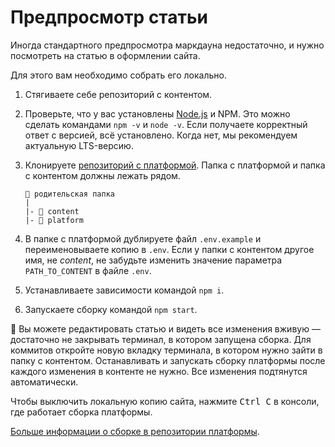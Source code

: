 # Предпросмотр статьи

Иногда стандартного предпросмотра маркдауна недостаточно, и нужно посмотреть на статью в оформлении сайта.

Для этого вам необходимо собрать его локально.

1. Стягиваете себе репозиторий с контентом.
1. Проверьте, что у вас установлены [Node.js](https://nodejs.org/en/) и NPM. Это можно сделать командами `npm -v` и `node -v`. Если получаете корректный ответ с версией, всё установлено. Когда нет, мы рекомендуем актуальную LTS-версию.
1. Клонируете [репозиторий с платформой](https://github.com/doka-guide/platform). Папка с платформой и папка с контентом должны лежать рядом.

    ```
    📁 родительская папка
    |
    |- 📁 content
    |- 📁 platform
    ```

1. В папке с платформой дублируете файл `.env.example` и переименовываете копию в `.env`. Если у папки с контентом другое имя, не _content_, не забудьте изменить значение параметра `PATH_TO_CONTENT` в файле `.env`.
1. Устанавливаете зависимости командой `npm i`.
1. Запускаете сборку командой `npm start`.

🧨 Вы можете редактировать статью и видеть все изменения вживую — достаточно не закрывать терминал, в котором запущена сборка. Для коммитов откройте новую вкладку терминала, в котором нужно зайти в папку с контентом. Останавливать и запускать сборку платформы после каждого изменения в контенте не нужно. Все изменения подтянутся автоматически.

Чтобы выключить локальную копию сайта, нажмите <kbd>Ctrl C</kbd> в консоли, где работает сборка платформы.

[Больше информации о сборке в репозитории платформы](https://github.com/doka-guide/platform/blob/main/docs/how-to-run.md).
